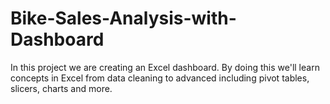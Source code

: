 # Bike-Sales-Analysis-with-Dashboard
In this project we are creating an Excel dashboard. By doing this we'll learn concepts in Excel from data cleaning to advanced including pivot tables, slicers, charts and more.
